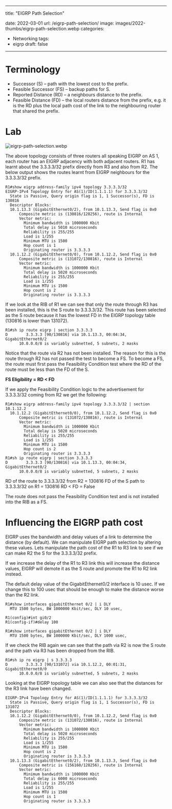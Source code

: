 ---
title: "EIGRP Path Selection"

date: 2022-03-01
url: /eigrp-path-selection/
image: images/2022-thumbs/eigrp-path-selection.webp
categories:
  - Networking
tags:
  - eigrp
draft: false
-----

# Terminology
* Successor (S) – path with the lowest cost to the prefix.
* Feasible Successor (FS) – backup paths for S.
* Reported Distance (RD) – a neighbours distance to the prefix.
* Feasible Distance (FD) – the local routers distance from the prefix, e.g. it is the RD plus the local path cost of the link to the neighbouring router that shared the prefix.

# Lab
![eigrp-path-selection.webp](/images/2022/eigrp-path-selection.webp)

The above topology consists of three routers all speaking EIGRP on AS 1, each router has an EIGRP adjacency with both adjacent routers. R1 has learnt about the 3.3.3.3/32 prefix directly from R3 and also from R2. The below output shows the routes learnt from EIGRP neighbours for the 3.3.3.3/32 prefix.

```
R1#show eigrp address-family ipv4 topology 3.3.3.3/32
EIGRP-IPv4 Topology Entry for AS(1)/ID(1.1.1.1) for 3.3.3.3/32
  State is Passive, Query origin flag is 1, 1 Successor(s), FD is 130816
  Descriptor Blocks:
  10.1.13.3 (GigabitEthernet0/2), from 10.1.13.3, Send flag is 0x0
      Composite metric is (130816/128256), route is Internal
      Vector metric:
        Minimum bandwidth is 1000000 Kbit
        Total delay is 5010 microseconds
        Reliability is 255/255
        Load is 1/255
        Minimum MTU is 1500
        Hop count is 1
        Originating router is 3.3.3.3
  10.1.12.2 (GigabitEthernet0/0), from 10.1.12.2, Send flag is 0x0
      Composite metric is (131072/130816), route is Internal
      Vector metric:
        Minimum bandwidth is 1000000 Kbit
        Total delay is 5020 microseconds
        Reliability is 255/255
        Load is 1/255
        Minimum MTU is 1500
        Hop count is 2
        Originating router is 3.3.3.3
```

If we look at the RIB of R1 we can see that only the route through R3 has been installed, this is the S route to 3.3.3.3/32. This route has been selected as the S route because it has the lowest FD in the EIGRP topology table (130816 is lower than 131072).

```
R1#sh ip route eigrp | section 3.3.3.3
D        3.3.3.3 [90/130816] via 10.1.13.3, 00:04:34, GigabitEthernet0/2
      10.0.0.0/8 is variably subnetted, 5 subnets, 2 masks
```

Notice that the route via R2 has not been installed. The reason for this is the route through R2 has not passed the test to become a FS. To become a FS, the route must first pass the Feasibility Condition test where the RD of the route must be less than the FD of the S.

**FS Eligibility = RD < FD**

If we apply the Feasibility Condition logic to the advertisement for 3.3.3.3/32 coming from R2 we get the following:

```
R1#show eigrp address-family ipv4 topology 3.3.3.3/32 | section 10.1.12.2
  10.1.12.2 (GigabitEthernet0/0), from 10.1.12.2, Send flag is 0x0
      Composite metric is (131072/130816), route is Internal
      Vector metric:
        Minimum bandwidth is 1000000 Kbit
        Total delay is 5020 microseconds
        Reliability is 255/255
        Load is 1/255
        Minimum MTU is 1500
        Hop count is 2
        Originating router is 3.3.3.3
R1#sh ip route eigrp | section 3.3.3.3
D        3.3.3.3 [90/130816] via 10.1.13.3, 00:04:34, GigabitEthernet0/2
      10.0.0.0/8 is variably subnetted, 5 subnets, 2 masks

```
RD of the route to 3.3.3.3/32 from R2 = 130816
FD of the S path to 3.3.3.3/32 on R1 = 130816
RD < FD = False

The route does not pass the Feasibility Condition test and is not installed into the RIB as a FS.

# Influencing the EIGRP path cost
EIGRP uses the bandwidth and delay values of a link to determine the distance (by default). We can manipulate EIGRP path selection by altering these values. Lets manipulate the path cost of the R1 to R3 link to see if we can make R2 the S for the 3.3.3.3/32 prefix.

If we increase the delay of the R1 to R3 link this will increase the distance values, EIGRP will demote it as the S route and promote the R1 to R2 link instead.

The default delay value of the GigabitEthernet0/2 interface is 10 usec. If we change this to 100 usec that should be enough to make the distance worse than the R2 link.

```
R1#show interfaces gigabitEthernet 0/2 | i DLY  
  MTU 1500 bytes, BW 1000000 Kbit/sec, DLY 10 usec, 

R1(config)#int gi0/2   
R1(config-if)#delay 100

R1#show interfaces gigabitEthernet 0/2 | i DLY        
  MTU 1500 bytes, BW 1000000 Kbit/sec, DLY 1000 usec, 
```

If we check the RIB again we can see that the path via R2 is now the S route and the path via R3 has been dropped from the RIB.

```
R1#sh ip ro eigrp | s 3.3.3.3
D        3.3.3.3 [90/131072] via 10.1.12.2, 00:01:31, GigabitEthernet0/0
      10.0.0.0/8 is variably subnetted, 5 subnets, 2 masks
```

Looking at the EIGRP topology table we can also see that the distances for the R3 link have been changed.

```
EIGRP-IPv4 Topology Entry for AS(1)/ID(1.1.1.1) for 3.3.3.3/32
  State is Passive, Query origin flag is 1, 1 Successor(s), FD is 131072
  Descriptor Blocks:
  10.1.12.2 (GigabitEthernet0/0), from 10.1.12.2, Send flag is 0x0
      Composite metric is (131072/130816), route is Internal
      Vector metric:
        Minimum bandwidth is 1000000 Kbit
        Total delay is 5020 microseconds
        Reliability is 255/255
        Load is 1/255
        Minimum MTU is 1500
        Hop count is 2
        Originating router is 3.3.3.3
  10.1.13.3 (GigabitEthernet0/2), from 10.1.13.3, Send flag is 0x0
      Composite metric is (156160/128256), route is Internal
      Vector metric:
        Minimum bandwidth is 1000000 Kbit
        Total delay is 6000 microseconds
        Reliability is 255/255
        Load is 1/255
        Minimum MTU is 1500
        Hop count is 1
        Originating router is 3.3.3.3
```
